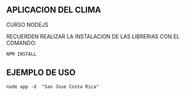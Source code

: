 ## APLICACION DEL CLIMA

CURSO NODEJS 

RECUERDEN REALIZAR LA INSTALACION DE LAS LIBRERIAS CON EL COMANDO:
```
NPM INSTALL
```

## EJEMPLO DE USO
```
node app -d  "San Jose Costa Rica"
```
